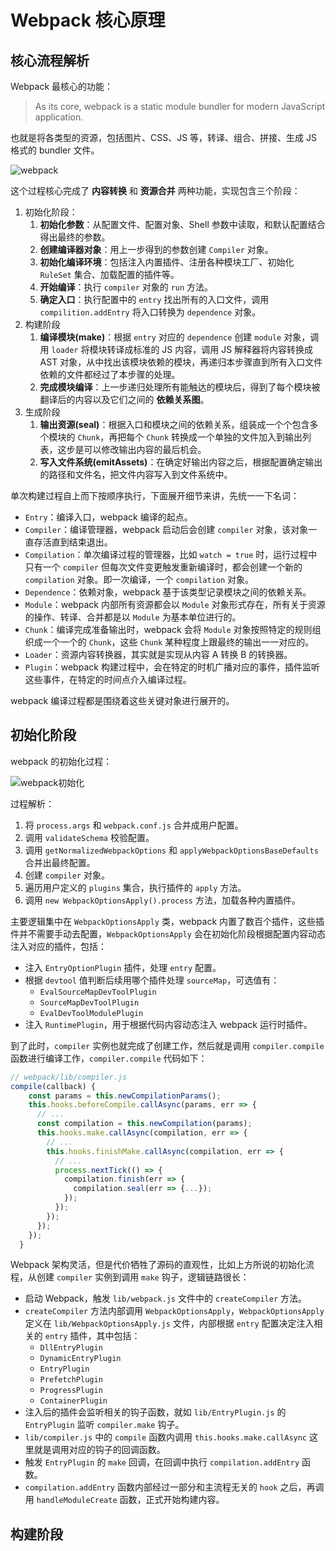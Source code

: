 # Webpack 核心原理

## 核心流程解析

Webpack 最核心的功能：

> As its core, webpack is a static module bundler for modern JavaScript application.

也就是将各类型的资源，包括图片、CSS、JS 等，转译、组合、拼接、生成 JS 格式的 bundler 文件。

![webpack](https://cdn.jsdelivr.net/gh/LauGaHo/blog-img@master/uPic/azM7YD.png)

这个过程核心完成了 **内容转换** 和 **资源合并** 两种功能，实现包含三个阶段：

1. 初始化阶段：
   1. **初始化参数**：从配置文件、配置对象、Shell 参数中读取，和默认配置结合得出最终的参数。
   2. **创建编译器对象**：用上一步得到的参数创建 `Compiler` 对象。
   3. **初始化编译环境**：包括注入内置插件、注册各种模块工厂、初始化 `RuleSet` 集合、加载配置的插件等。
   4. **开始编译**：执行 `compiler` 对象的 `run` 方法。
   5. **确定入口**：执行配置中的 `entry` 找出所有的入口文件，调用 `compilition.addEntry` 将入口转换为 `dependence` 对象。
2. 构建阶段
   1. **编译模块(make)**：根据 `entry` 对应的 `dependence` 创建 `module` 对象，调用 `loader` 将模块转译成标准的 JS 内容，调用 JS 解释器将内容转换成 AST 对象，从中找出该模块依赖的模块，再递归本步骤直到所有入口文件依赖的文件都经过了本步骤的处理。
   2. **完成模块编译**：上一步递归处理所有能触达的模块后，得到了每个模块被翻译后的内容以及它们之间的 **依赖关系图**。
3. 生成阶段
   1. **输出资源(seal)**：根据入口和模块之间的依赖关系，组装成一个个包含多个模块的 `Chunk`，再把每个 `Chunk` 转换成一个单独的文件加入到输出列表，这步是可以修改输出内容的最后机会。
   2. **写入文件系统(emitAssets)**：在确定好输出内容之后，根据配置确定输出的路径和文件名，把文件内容写入到文件系统中。

单次构建过程自上而下按顺序执行，下面展开细节来讲，先统一一下名词：

- `Entry`：编译入口，webpack 编译的起点。
- `Compiler`：编译管理器，webpack 启动后会创建 `compiler` 对象，该对象一直存活直到结束退出。
- `Compilation`：单次编译过程的管理器，比如 `watch = true` 时，运行过程中只有一个 `compiler` 但每次文件变更触发重新编译时，都会创建一个新的 `compilation` 对象。即一次编译，一个 `compilation` 对象。
- `Dependence`：依赖对象，webpack 基于该类型记录模块之间的依赖关系。
- `Module`：webpack 内部所有资源都会以 `Module` 对象形式存在，所有关于资源的操作、转译、合并都是以 `Module` 为基本单位进行的。
- `Chunk`：编译完成准备输出时，webpack 会将 `Module` 对象按照特定的规则组织成一个一个的 `Chunk`，这些 `Chunk` 某种程度上跟最终的输出一一对应的。
- `Loader`：资源内容转换器，其实就是实现从内容 A 转换 B 的转换器。
- `Plugin`：webpack 构建过程中，会在特定的时机广播对应的事件，插件监听这些事件，在特定的时间点介入编译过程。

webpack 编译过程都是围绕着这些关键对象进行展开的。

## 初始化阶段

webpack 的初始化过程：

![webpack初始化](https://cdn.jsdelivr.net/gh/LauGaHo/blog-img@master/uPic/webpack1.png)

过程解析：

1. 将 `process.args` 和 `webpack.conf.js` 合并成用户配置。
2. 调用 `validateSchema` 校验配置。
3. 调用 `getNormalizedWebpackOptions` 和 `applyWebpackOptionsBaseDefaults` 合并出最终配置。
4. 创建 `compiler` 对象。
5. 遍历用户定义的 `plugins` 集合，执行插件的 `apply` 方法。
6. 调用 `new WebpackOptionsApply().process` 方法，加载各种内置插件。

主要逻辑集中在 `WebpackOptionsApply` 类，webpack 内置了数百个插件，这些插件并不需要手动去配置，`WebpackOptionsApply` 会在初始化阶段根据配置内容动态注入对应的插件，包括：

- 注入 `EntryOptionPlugin` 插件，处理 `entry` 配置。
- 根据 `devtool` 值判断后续用哪个插件处理 `sourceMap`，可选值有：
  - `EvalSourceMapDevToolPlugin`
  - `SourceMapDevToolPlugin`
  - `EvalDevToolModulePlugin`
- 注入 `RuntimePlugin`，用于根据代码内容动态注入 webpack 运行时插件。
  
到了此时，`compiler` 实例也就完成了创建工作，然后就是调用 `compiler.compile` 函数进行编译工作，`compiler.compile` 代码如下：

```javascript
// webpack/lib/compiler.js 
compile(callback) {
    const params = this.newCompilationParams();
    this.hooks.beforeCompile.callAsync(params, err => {
      // ...
      const compilation = this.newCompilation(params);
      this.hooks.make.callAsync(compilation, err => {
        // ...
        this.hooks.finishMake.callAsync(compilation, err => {
          // ...
          process.nextTick(() => {
            compilation.finish(err => {
              compilation.seal(err => {...});
            });
          });
        });
      });
    });
  }
```

Webpack 架构灵活，但是代价牺牲了源码的直观性，比如上方所说的初始化流程，从创建 `compiler` 实例到调用 `make` 钩子，逻辑链路很长：

- 启动 Webpack，触发 `lib/webpack.js` 文件中的 `createCompiler` 方法。
- `createCompiler` 方法内部调用 `WebpackOptionsApply`，`WebpackOptionsApply` 定义在 `lib/WebpackOptionsApply.js` 文件，内部根据 `entry` 配置决定注入相关的 `entry` 插件，其中包括：
  - `DllEntryPlugin`
  - `DynamicEntryPlugin`
  - `EntryPlugin`
  - `PrefetchPlugin`
  - `ProgressPlugin`
  - `ContainerPlugin`
- 注入后的插件会监听相关的钩子函数，就如 `lib/EntryPlugin.js` 的 `EntryPlugin` 监听 `compiler.make` 钩子。
- `lib/compiler.js` 中的 `compile` 函数内调用 `this.hooks.make.callAsync` 这里就是调用对应的钩子的回调函数。
- 触发 `EntryPlugin` 的 `make` 回调，在回调中执行 `compilation.addEntry` 函数。
- `compilation.addEntry` 函数内部经过一部分和主流程无关的 `hook` 之后，再调用 `handleModuleCreate` 函数，正式开始构建内容。

## 构建阶段

